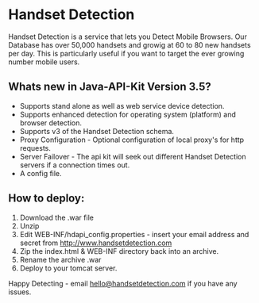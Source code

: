 # Handset Detection

Handset Detection is a service that lets you Detect Mobile Browsers. Our Database has over 50,000 handsets and growig at 60 to 80 new handsets per day. This is particularly useful if you want to target the ever growing number mobile users. 

## Whats new in Java-API-Kit Version 3.5?
* Supports stand alone as well as web service device detection.
* Supports enhanced detection for operating system (platform) and browser detection.
* Supports v3 of the Handset Detection schema.
* Proxy Configuration - Optional configuration of local proxy's for http requests.
* Server Failover - The api kit will seek out different Handset Detection servers if a connection times out.
* A config file.

## How to deploy:
1. Download the .war file
2. Unzip
3. Edit WEB-INF/hdapi_config.properties - insert your email address and secret from http://www.handsetdetection.com
4. Zip the index.html & WEB-INF directory back into an archive.
5. Rename the archive .war
6. Deploy to your tomcat server.

Happy Detecting - email hello@handsetdetection.com if you have any issues.



